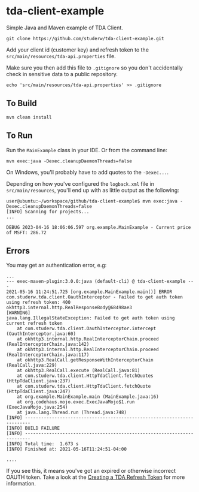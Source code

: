 # tda-client-example
Simple Java and Maven example of TDA Client.

`git clone https://github.com/studerw/tda-client-example.git`

Add your client id (customer key) and refresh token to the `src/main/resources/tda-api.properties` file.

Make sure you then add this file to `.gitignore` so you don't accidentally check in sensitive data
to a public repository.

`echo 'src/main/resources/tda-api.properties' >> .gitignore` 

## To Build

`mvn clean install`

## To Run
Run the `MainExample` class in your IDE. Or from the command line:

`mvn exec:java -Dexec.cleanupDaemonThreads=false`

On Windows, you'll probably have to add quotes to the `-Dexec...`.

Depending on how you've configured the `logback.xml` file in `src/main/resources`,
you'll end up with as little output as the following:

```shell
user@ubuntu:~/workspace/github/tda-client-example$ mvn exec:java -Dexec.cleanupDaemonThreads=false
[INFO] Scanning for projects...
...

DEBUG 2023-04-16 18:06:06.597 org.example.MainExample - Current price of MSFT: 286.72
```

## Errors
You  may get an authentication error, e.g: 

```
...
--- exec-maven-plugin:3.0.0:java (default-cli) @ tda-client-example ---
2021-05-16 11:24:51.725 [org.example.MainExample.main()] ERROR com.studerw.tda.client.OauthInterceptor - Failed to get auth token using refresh token: 400 okhttp3.internal.http.RealResponseBody@68498ae3
[WARNING]
java.lang.IllegalStateException: Failed to get auth token using current refresh token
    at com.studerw.tda.client.OauthInterceptor.intercept (OauthInterceptor.java:60)
    at okhttp3.internal.http.RealInterceptorChain.proceed (RealInterceptorChain.java:142)
    at okhttp3.internal.http.RealInterceptorChain.proceed (RealInterceptorChain.java:117)
    at okhttp3.RealCall.getResponseWithInterceptorChain (RealCall.java:229)
    at okhttp3.RealCall.execute (RealCall.java:81)
    at com.studerw.tda.client.HttpTdaClient.fetchQuotes (HttpTdaClient.java:237)
    at com.studerw.tda.client.HttpTdaClient.fetchQuote (HttpTdaClient.java:247)
    at org.example.MainExample.main (MainExample.java:16)
    at org.codehaus.mojo.exec.ExecJavaMojo$1.run (ExecJavaMojo.java:254)
    at java.lang.Thread.run (Thread.java:748)
[INFO] ------------------------------------------------------------------------
[INFO] BUILD FAILURE
[INFO] ------------------------------------------------------------------------
[INFO] Total time:  1.673 s
[INFO] Finished at: 2021-05-16T11:24:51-04:00

....

```

If you see this, it means you've got an expired or otherwise incorrect OAUTH token. 
Take a look at the [Creating a TDA Refresh Token](https://github.com/studerw/td-ameritrade-client/wiki/Create-a-TDA-Refresh-Token) for more information.

